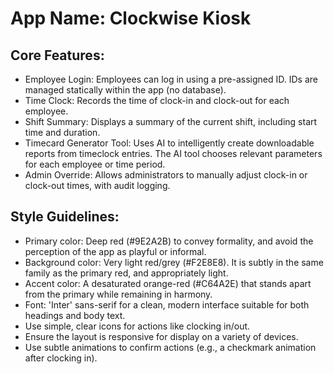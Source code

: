 # **App Name**: Clockwise Kiosk

## Core Features:

- Employee Login: Employees can log in using a pre-assigned ID. IDs are managed statically within the app (no database).
- Time Clock: Records the time of clock-in and clock-out for each employee.
- Shift Summary: Displays a summary of the current shift, including start time and duration.
- Timecard Generator Tool: Uses AI to intelligently create downloadable reports from timeclock entries. The AI tool chooses relevant parameters for each employee or time period.
- Admin Override: Allows administrators to manually adjust clock-in or clock-out times, with audit logging.

## Style Guidelines:

- Primary color: Deep red (#9E2A2B) to convey formality, and avoid the perception of the app as playful or informal.
- Background color: Very light red/grey (#F2E8E8). It is subtly in the same family as the primary red, and appropriately light.
- Accent color: A desaturated orange-red (#C64A2E) that stands apart from the primary while remaining in harmony.
- Font: 'Inter' sans-serif for a clean, modern interface suitable for both headings and body text.
- Use simple, clear icons for actions like clocking in/out.
- Ensure the layout is responsive for display on a variety of devices.
- Use subtle animations to confirm actions (e.g., a checkmark animation after clocking in).